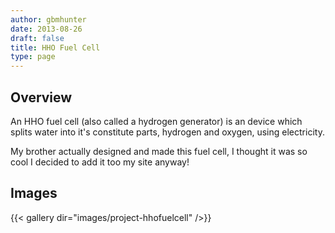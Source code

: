 ```yaml
---
author: gbmhunter
date: 2013-08-26
draft: false
title: HHO Fuel Cell
type: page
---
```


## Overview

An HHO fuel cell (also called a hydrogen generator) is an device which splits water into it's constitute parts, hydrogen and oxygen, using electricity.

My brother actually designed and made this fuel cell, I thought it was so cool I decided to add it too my site anyway!

## Images

{{< gallery dir="images/project-hhofuelcell" />}}